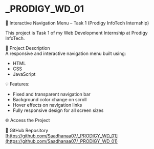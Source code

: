 # _PRODIGY_WD_01
🚀 Interactive Navigation Menu – Task 1 (Prodigy InfoTech Internship)

This project is Task 1 of my Web Development Internship at Prodigy InfoTech.

📌 Project Description  
A responsive and interactive navigation menu built using:

- HTML  
- CSS  
- JavaScript  

💡 Features:

- Fixed and transparent navigation bar  
- Background color change on scroll  
- Hover effects on navigation links  
- Fully responsive design for all screen sizes  

🌐 Access the Project  

🔗 GitHub Repository  
[https://github.com/Saadhanaa07/_PRODIGY_WD_01](https://github.com/Saadhanaa07/_PRODIGY_WD_01)

  
